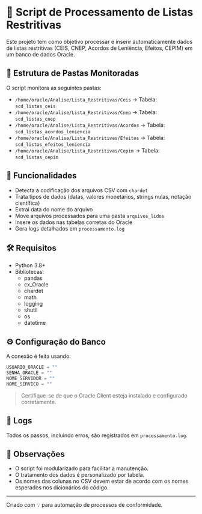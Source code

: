 
# 🚀 Script de Processamento de Listas Restritivas

Este projeto tem como objetivo processar e inserir automaticamente dados de listas restritivas (CEIS, CNEP, Acordos de Leniência, Efeitos, CEPIM) em um banco de dados Oracle.

## 📁 Estrutura de Pastas Monitoradas

O script monitora as seguintes pastas:

- `/home/oracle/Analise/Lista_Restritivas/Ceis` → Tabela: `scd_listas_ceis`
- `/home/oracle/Analise/Lista_Restritivas/Cnep` → Tabela: `scd_listas_cnep`
- `/home/oracle/Analise/Lista_Restritivas/Acordos` → Tabela: `scd_listas_acordos_leniencia`
- `/home/oracle/Analise/Lista_Restritivas/Efeitos` → Tabela: `scd_listas_efeitos_leniencia`
- `/home/oracle/Analise/Lista_Restritivas/Cepim` → Tabela: `scd_listas_cepim`

## 🧠 Funcionalidades

- Detecta a codificação dos arquivos CSV com `chardet`
- Trata tipos de dados (datas, valores monetários, strings nulas, notação científica)
- Extrai data do nome do arquivo
- Move arquivos processados para uma pasta `arquivos_lidos`
- Insere os dados nas tabelas corretas do Oracle
- Gera logs detalhados em `processamento.log`

## 🛠️ Requisitos

- Python 3.8+
- Bibliotecas:
  - pandas
  - cx_Oracle
  - chardet
  - math
  - logging
  - shutil
  - os
  - datetime

## ⚙️ Configuração do Banco

A conexão é feita usando:

```python
USUARIO_ORACLE = ""
SENHA_ORACLE = ""
NOME_SERVIDOR = ""
NOME_SERVICO = ""
```

> Certifique-se de que o Oracle Client esteja instalado e configurado corretamente.

## 📝 Logs

Todos os passos, incluindo erros, são registrados em `processamento.log`.

## 📌 Observações

- O script foi modularizado para facilitar a manutenção.
- O tratamento dos dados é personalizado por tabela.
- Os nomes das colunas no CSV devem estar de acordo com os nomes esperados nos dicionários do código.

---

Criado com 💡 para automação de processos de conformidade.
